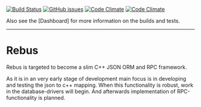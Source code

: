 [![Build Status](https://travis-ci.org/jmankiewicz/Rebus.svg?branch=master)](https://travis-ci.org/jmankiewicz/Rebus) [![GitHub issues](https://img.shields.io/github/issues/jmankiewicz/Rebus.svg)]() [![Code Climate](https://img.shields.io/codeclimate/coverage/github/jmankiewicz/Rebus.svg)]() 
[![Code Climate](https://img.shields.io/codeclimate/github/jmankiewicz/Rebus.svg)]()

Also see the [Dashboard] for more information on the builds and tests.

---

# Rebus

Rebus is targeted to become a slim C++ JSON ORM and RPC framework.

As it is in an very early stage of development main focus is in developing and testing the json to c++ mapping. When this functionality is robust, work in the database-drivers will begin. And afterwards implementation of RPC-functionality is planned.
